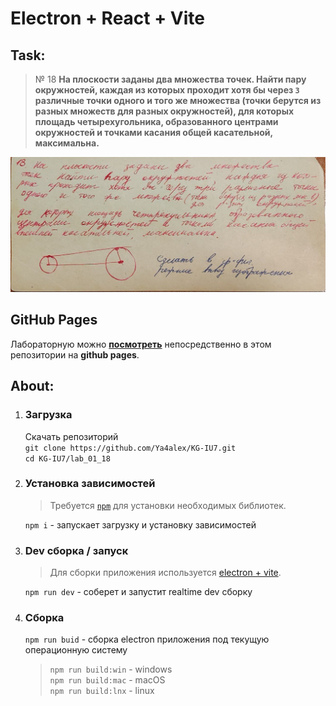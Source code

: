 # Electron + React + Vite 

## Task:

> № 18 **На плоскости заданы два множества точек. Найти пару окружностей, каждая из которых проходит хотя бы через `3`
различные точки одного и того же множества (точки берутся из разных множеств для разных окружностей), для которых
площадь четырехугольника, образованного центрами окружностей и точками касания общей касательной, максимальна.**

![Фото карточки варианта](public/img/task.jpeg)

## GitHub Pages
Лабораторную можно **[посмотреть](https://ya4alex.github.io/KG-IU7/lab_01)** непосредственно в этом репозитории
на **github pages**.  

## About:
1. ### Загрузка
    Скачать репозиторий \
    `git clone https://github.com/Ya4alex/KG-IU7.git` \
    `cd KG-IU7/lab_01_18`
2. ### Установка зависимостей
    > Требуется [`npm`](https://docs.npmjs.com/downloading-and-installing-node-js-and-npm) 
для установки необходимых библиотек. 

    `npm i` - запускает загрузку и установку зависимостей
3. ### Dev сборка / запуск
    > Для сборки приложения используется [electron + vite](https://electron-vite.github.io). 

    `npm run dev` - соберет и запустит realtime dev сборку
4. ### Сборка
    `npm run buid` - сборка electron приложения под текущую операционную систему

   > `npm run build:win` - windows \
   > `npm run build:mac` - macOS   \
   > `npm run build:lnx` - linux 
